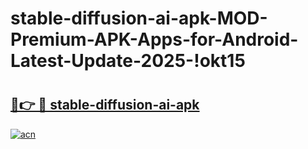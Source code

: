 # stable-diffusion-ai-apk-MOD-Premium-APK-Apps-for-Android-Latest-Update-2025-!okt15

# <h2><a href="https://9oarea.esa.edu.pl?title=stable-diffusion-ai-apk&ref=okt15">🔗👉 🔴 stable-diffusion-ai-apk</a></h2>

[![acn](https://github.com/user-attachments/assets/0f9c940e-d8b0-45ae-aac7-cd30a18b3e1c)](https://9oarea.esa.edu.pl?title=stable-diffusion-ai-apk&ref=okt15)

